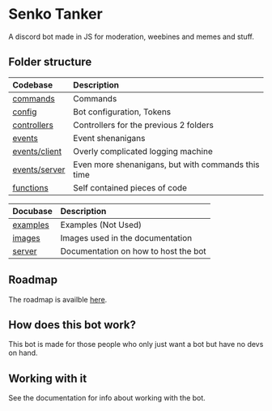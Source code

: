 # Senko Tanker
A discord bot made in JS for moderation, weebines and memes and stuff.

## Folder structure
| Codebase                             | Description                                        |
|:-------------------------------------|:---------------------------------------------------|
| [commands](/src/commands)            | Commands                                           |
| [config](/src/config)                | Bot configuration, Tokens                          |
| [controllers](/src/controllers)      | Controllers for the previous 2 folders             |
| [events](/src/events/)               | Event shenanigans                                  |
| [events/client](/src/events/client)  | Overly complicated logging machine                 |
| [events/server](/src/events/server/) | Even more shenanigans, but with commands this time |
| [functions](/src/functions/)         | Self contained pieces of code                      |

| Docubase                             | Description                                        |
|:-------------------------------------|:---------------------------------------------------|
| [examples](/docs/examples)           | Examples (Not Used)                                |
| [images](/docs/images)               | Images used in the documentation                   |
| [server](/docs/server)               | Documentation on how to host the bot               |

## Roadmap 
The roadmap is availble [here](https://github.com/Senko-Dev/Senko-Tanker/projects/1).

## How does this bot work?
This bot is made for those people who only just want a bot but have no devs on hand.

## Working with it
See the documentation for info about working with the bot.  

